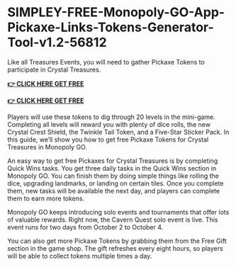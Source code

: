 # SIMPLEY-FREE-Monopoly-GO-App-Pickaxe-Links-Tokens-Generator-Tool-v1.2-56812


Like all Treasures Events, you will need to gather Pickaxe Tokens to participate in Crystal Treasures. 

**[👉 CLICK HERE GET FREE](https://tinyurl.com/pv9ma7nc)**

**[👉 CLICK HERE GET FREE](https://tinyurl.com/pv9ma7nc)**

Players will use these tokens to dig through 20 levels in the mini-game. Completing all levels will reward you with plenty of dice rolls, the new Crystal Crest Shield, the Twinkle Tail Token, and a Five-Star Sticker Pack. In this guide, we’ll show you how to get free Pickaxe Tokens for Crystal Treasures in Monopoly GO.

An easy way to get free Pickaxes for Crystal Treasures is by completing Quick Wins tasks. You get three daily tasks in the Quick Wins section in Monopoly GO. You can finish them by doing simple things like rolling the dice, upgrading landmarks, or landing on certain tiles. Once you complete them, new tasks will be available the next day, and players can complete them to earn more tokens.

Monopoly GO keeps introducing solo events and tournaments that offer lots of valuable rewards. Right now, the Cavern Quest solo event is live. This event runs for two days from October 2 to October 4.

You can also get more Pickaxe Tokens by grabbing them from the Free Gift section in the game shop. The gift refreshes every eight hours, so players will be able to collect tokens multiple times a day.
